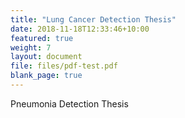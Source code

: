 ```yaml
---
title: "Lung Cancer Detection Thesis"
date: 2018-11-18T12:33:46+10:00
featured: true
weight: 7
layout: document
file: files/pdf-test.pdf
blank_page: true
---
```


 Pneumonia Detection Thesis
